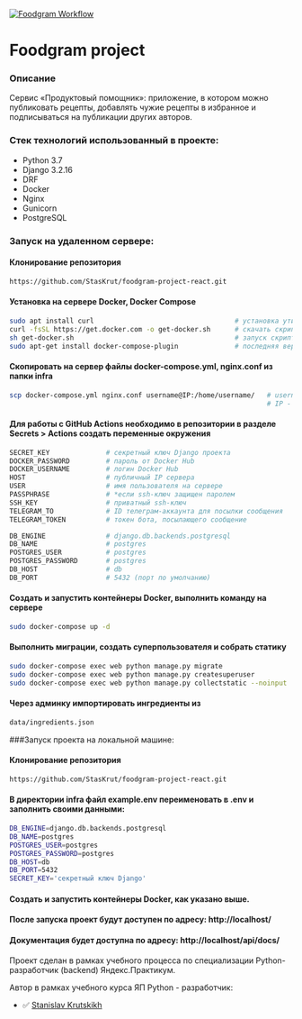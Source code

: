 [![Foodgram Workflow](https://github.com/StasKrut/foodgram-project-react/actions/workflows/foodgram_workflow.yml/badge.svg)](https://github.com/StasKrut/foodgram-project-react/actions/workflows/foodgram_workflow.yml)

# Foodgram project
### Описание
Сервис «Продуктовый помощник»: приложение, в котором можно публиковать рецепты, добавлять чужие рецепты в избранное и подписываться на публикации других авторов.


### Стек технологий использованный в проекте:
- Python 3.7
- Django 3.2.16
- DRF
- Docker
- Nginx
- Gunicorn
- PostgreSQL

### Запуск на удаленном сервере:
#### Клонирование репозитория

```bash
https://github.com/StasKrut/foodgram-project-react.git
```

#### Установка на сервере Docker, Docker Compose
```bash
sudo apt install curl                                   # установка утилиты для скачивания файлов
curl -fsSL https://get.docker.com -o get-docker.sh      # скачать скрипт для установки
sh get-docker.sh                                        # запуск скрипта
sudo apt-get install docker-compose-plugin              # последняя версия docker compose
```
#### Скопировать на сервер файлы docker-compose.yml, nginx.conf из папки infra
```bash
scp docker-compose.yml nginx.conf username@IP:/home/username/   # username - имя пользователя на сервере
                                                                # IP - публичный IP сервера
```
#### Для работы с GitHub Actions необходимо в репозитории в разделе Secrets > Actions создать переменные окружения
```bash
SECRET_KEY              # секретный ключ Django проекта
DOCKER_PASSWORD         # пароль от Docker Hub
DOCKER_USERNAME         # логин Docker Hub
HOST                    # публичный IP сервера
USER                    # имя пользователя на сервере
PASSPHRASE              # *если ssh-ключ защищен паролем
SSH_KEY                 # приватный ssh-ключ
TELEGRAM_TO             # ID телеграм-аккаунта для посылки сообщения
TELEGRAM_TOKEN          # токен бота, посылающего сообщение

DB_ENGINE               # django.db.backends.postgresql
DB_NAME                 # postgres
POSTGRES_USER           # postgres
POSTGRES_PASSWORD       # postgres
DB_HOST                 # db
DB_PORT                 # 5432 (порт по умолчанию)
```
#### Создать и запустить контейнеры Docker, выполнить команду на сервере
```bash
sudo docker-compose up -d
```
#### Выполнить миграции, создать суперпользователя и собрать статику
```bash
sudo docker-compose exec web python manage.py migrate
sudo docker-compose exec web python manage.py createsuperuser
sudo docker-compose exec web python manage.py collectstatic --noinput
```
#### Через админку импортировать ингредиенты из
```bash
data/ingredients.json
```
###Запуск проекта на локальной машине:
#### Клонирование репозитория

```bash
https://github.com/StasKrut/foodgram-project-react.git
```
#### В директории infra файл example.env переименовать в .env и заполнить своими данными:
```bash
DB_ENGINE=django.db.backends.postgresql
DB_NAME=postgres
POSTGRES_USER=postgres
POSTGRES_PASSWORD=postgres
DB_HOST=db
DB_PORT=5432
SECRET_KEY='секретный ключ Django'
```
#### Создать и запустить контейнеры Docker, как указано выше.

#### После запуска проект будут доступен по адресу: http://localhost/

#### Документация будет доступна по адресу: http://localhost/api/docs/
  
Проект сделан в рамках учебного процесса по специализации Python-разработчик (backend) Яндекс.Практикум.

Автор в рамках учебного курса ЯП Python - разработчик:
- :white_check_mark: [Stanislav Krutskikh](https://github.com/StasKrut)
